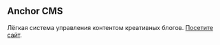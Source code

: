 ## Anchor CMS

Лёгкая система управления контентом креативных блогов. [Посетите сайт](http://anchorcms.ru/).